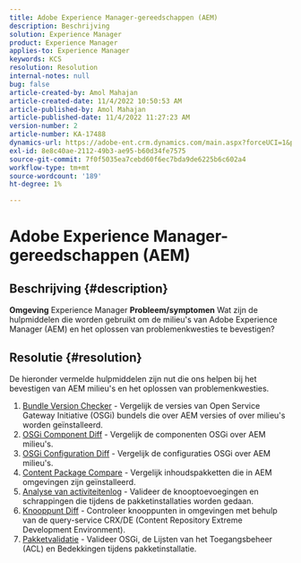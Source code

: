 ```yaml
---
title: Adobe Experience Manager-gereedschappen (AEM)
description: Beschrijving
solution: Experience Manager
product: Experience Manager
applies-to: Experience Manager
keywords: KCS
resolution: Resolution
internal-notes: null
bug: false
article-created-by: Amol Mahajan
article-created-date: 11/4/2022 10:50:53 AM
article-published-by: Amol Mahajan
article-published-date: 11/4/2022 11:27:23 AM
version-number: 2
article-number: KA-17488
dynamics-url: https://adobe-ent.crm.dynamics.com/main.aspx?forceUCI=1&pagetype=entityrecord&etn=knowledgearticle&id=e87d6a88-2e5c-ed11-9561-6045bd006704
exl-id: 8e8c40ae-2112-49b3-ae95-b60d34fe7575
source-git-commit: 7f0f5035ea7cebd60f6ec7bda9de6225b6c602a4
workflow-type: tm+mt
source-wordcount: '189'
ht-degree: 1%

---
```


# Adobe Experience Manager-gereedschappen (AEM)

## Beschrijving {#description}

<b>Omgeving</b>
Experience Manager
<b>Probleem/symptomen</b>
Wat zijn de hulpmiddelen die worden gebruikt om de milieu&#39;s van Adobe Experience Manager (AEM) en het oplossen van problemenkwesties te bevestigen?


## Resolutie {#resolution}

De hieronder vermelde hulpmiddelen zijn nut die ons helpen bij het bevestigen van AEM milieu&#39;s en het oplossen van problemenkwesties.<br>
1. [Bundle Version Checker](https://helpx.adobe.com/experience-manager/kb/tools/bundle-version-checker.html) - Vergelijk de versies van Open Service Gateway Initiative (OSGi) bundels die over AEM versies of over milieu&#39;s worden geïnstalleerd.
2. [OSGi Component Diff](https://helpx.adobe.com/experience-manager/kb/tools/osgi-component-diff.html) - Vergelijk de componenten OSGi over AEM milieu&#39;s.
3. [OSGi Configuration Diff](https://helpx.adobe.com/experience-manager/kb/tools/osgi-configuration-diff.html) - Vergelijk de configuraties OSGi over AEM milieu&#39;s.
4. [Content Package Compare](https://helpx.adobe.com/experience-manager/kb/tools/content-package-comparator.html) - Vergelijk inhoudspakketten die in AEM omgevingen zijn geïnstalleerd.
5. [Analyse van activiteitenlog](https://helpx.adobe.com/experience-manager/kb/tools/activity-log-analyzer.html) - Valideer de knooptoevoegingen en schrappingen die tijdens de pakketinstallaties worden gedaan.
6. [Knooppunt Diff](https://helpx.adobe.com/experience-manager/kb/tools/aem-node-diff.html) - Controleer knooppunten in omgevingen met behulp van de query-service CRX/DE (Content Repository Extreme Development Environment).
7. [Pakketvalidatie](https://helpx.adobe.com/experience-manager/6-4/sites/administering/using/package-manager.html#ValidatingPackages) - Valideer OSGi, de Lijsten van het Toegangsbeheer (ACL) en Bedekkingen tijdens pakketinstallatie.
